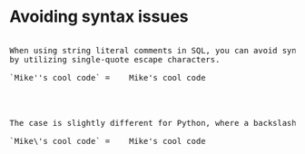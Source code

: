 # Avoiding syntax issues

<pre>

When using string literal comments in SQL, you can avoid syntax problems
by utilizing single-quote escape characters.

`Mike''s cool code` = &nbsp; <span class="sf-red"> Mike's cool code </span> 

<br/>

The case is slightly different for Python, where a backslash is used as an escape character:

`Mike\'s cool code` = &nbsp; <span class="sf-red"> Mike's cool code </span>
</pre>


